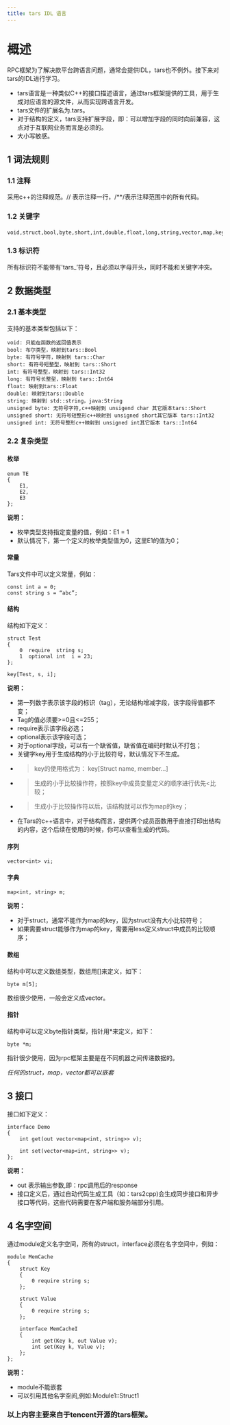 ```yaml
---
title: tars IDL 语言
---
```

# 概述
RPC框架为了解决款平台跨语言问题，通常会提供IDL，tars也不例外。接下来对tars的IDL进行学习。  
 - tars语言是一种类似C++的接口描述语言，通过tars框架提供的工具，用于生成对应语言的源文件，从而实现跨语言开发。  
 - tars文件的扩展名为.tars。  
 - 对于结构的定义，tars支持扩展字段，即：可以增加字段的同时向前兼容，这点对于互联网业务而言是必须的。  
 - 大小写敏感。  

## 1 词法规则
### 1.1 注释
采用c++的注释规范。// 表示注释一行，/**/表示注释范围中的所有代码。  

### 1.2 关键字
```tars
void,struct,bool,byte,short,int,double,float,long,string,vector,map,key,routekey,module,interface,out,require,optional,false,true,enum,const,unsigned。
```
### 1.3 标识符
所有标识符不能带有'tars_’符号，且必须以字母开头，同时不能和关键字冲突。  

## 2 数据类型
### 2.1 基本类型
支持的基本类型包括以下：  
```tars
void: 只能在函数的返回值表示  
bool: 布尔类型，映射到tars::Bool
byte: 有符号字符，映射到 tars::Char
short: 有符号短整型，映射到 tars::Short
int: 有符号整型，映射到 tars::Int32
long: 有符号长整型，映射到 tars::Int64
float: 映射到tars::Float
double: 映射到tars::Double
string: 映射到 std::string，java:String
unsigned byte: 无符号字符,c++映射到 unsigend char 其它版本tars::Short
unsigned short: 无符号短整形c++映射到 unsigned short其它版本 tars::Int32
unsigned int: 无符号整形c++映射到 unsigned int其它版本 tars::Int64
```

### 2.2 复杂类型
#### 枚举
```
enum TE
{
    E1,
    E2,
    E3
};
```
**说明：**  
 - 枚举类型支持指定变量的值，例如：E1 = 1  
 - 默认情况下，第一个定义的枚举类型值为0，这里E1的值为0；  

#### 常量
Tars文件中可以定义常量，例如：
```tars
const int a = 0;
const string s = “abc”;
```

#### 结构
结构如下定义：  
```tars
struct Test
{
    0  require  string s;
    1  optional int  i = 23;
};

key[Test, s, i];
```
**说明：**  
 - 第一列数字表示该字段的标识（tag），无论结构增减字段，该字段得值都不变；
 - Tag的值必须要>=0且<=255；
 - require表示该字段必选；
 - optional表示该字段可选；
 - 对于optional字段，可以有一个缺省值，缺省值在编码时默认不打包；  
 - 关键字key用于生成结构的小于比较符号，默认情况下不生成。  
 - > key的使用格式为： key[Struct name, member…]
 - > 生成的小于比较操作符，按照key中成员变量定义的顺序进行优先<比较；  
 - > 生成小于比较操作符以后，该结构就可以作为map的key；  
 - 在Tars的c++语言中，对于结构而言，提供两个成员函数用于直接打印出结构的内容，这个后续在使用的时候，你可以查看生成的代码。  

#### 序列
```tars
vector<int> vi;
```

#### 字典
```tars
map<int, string> m;
```
**说明：**  
 - 对于struct，通常不能作为map的key，因为struct没有大小比较符号；
 - 如果需要struct能够作为map的key，需要用less定义struct中成员的比较顺序；

#### 数组
结构中可以定义数组类型，数组用[]来定义，如下：  
```tars
byte m[5];
```
数组很少使用，一般会定义成vector。  

#### 指针
结构中可以定义byte指针类型，指针用*来定义，如下：  
```tars
byte *m;
```
指针很少使用，因为rpc框架主要是在不同机器之间传递数据的。  

*任何的struct，map，vector都可以嵌套*  

## 3 接口
接口如下定义：  
```tars
interface Demo
{
    int get(out vector<map<int, string>> v);
    
    int set(vector<map<int, string>> v);
};
```
**说明：**  
 - out 表示输出参数,即：rpc调用后的response  
 - 接口定义后，通过自动代码生成工具（如：tars2cpp)会生成同步接口和异步接口等代码，这些代码需要在客户端和服务端部分引用。  

## 4 名字空间
通过module定义名字空间，所有的struct，interface必须在名字空间中，例如：  
```tars
module MemCache
{
    struct Key
    {
        0 require string s;
    };

    struct Value
    {
        0 require string s;
    };

    interface MemCacheI
    {
        int get(Key k, out Value v);
        int set(Key k, Value v);
    };
};
```
**说明：**  
 - module不能嵌套  
 - 可以引用其他名字空间,例如:Module1::Struct1  

### 以上内容主要来自于tencent开源的tars框架。  

